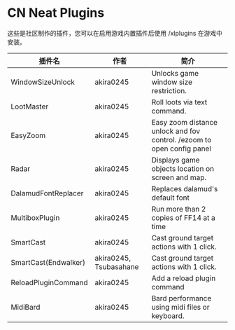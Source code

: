 # CN Neat Plugins

这些是社区制作的插件，您可以在启用游戏内置插件后使用 /xlplugins 在游戏中安装。


| 插件名 | 作者 | 简介 |
|---------------|---------------|-----------------|
| WindowSizeUnlock | akira0245 | Unlocks game window size restriction. |
| LootMaster | akira0245 | Roll loots via text command. |
| EasyZoom | akira0245 | Easy zoom distance unlock and fov control. /ezoom to open config panel |
| Radar | akira0245 | Displays game objects location on screen and map. |
| DalamudFontReplacer | akira0245 | Replaces dalamud's default font |
| MultiboxPlugin | akira0245 | Run more than 2 copies of FF14 at a time |
| SmartCast | akira0245 | Cast ground target actions with 1 click. |
| SmartCast(Endwalker) | akira0245, Tsubasahane | Cast ground target actions with 1 click. |
| ReloadPluginCommand | akira0245 | Add a reload plugin command |
| MidiBard | akira0245 | Bard performance using midi files or keyboard. |